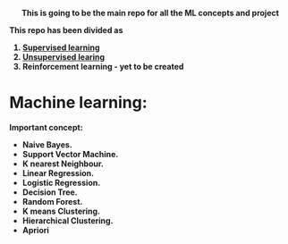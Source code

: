 <p align="center">
<b>
     This is going to be the main repo for all the ML concepts and project
<b>
</p>

This repo has been divided as 
1. [Supervised learning](https://github.com/bramha255/father_of_machine_learning/tree/main/Tabular%20ML)
2. [Unsupervised learing](https://github.com/bramha255/father_of_machine_learning/tree/main/Unsupervised_Learning)
3. Reinforcement learning - yet to be created

# Machine learning:

Important concept:
- Naive Bayes.
- Support Vector Machine.
- K nearest Neighbour.
- Linear Regression.
- Logistic Regression.
- Decision Tree.
- Random Forest.
- K means Clustering.
- Hierarchical Clustering.
- Apriori
